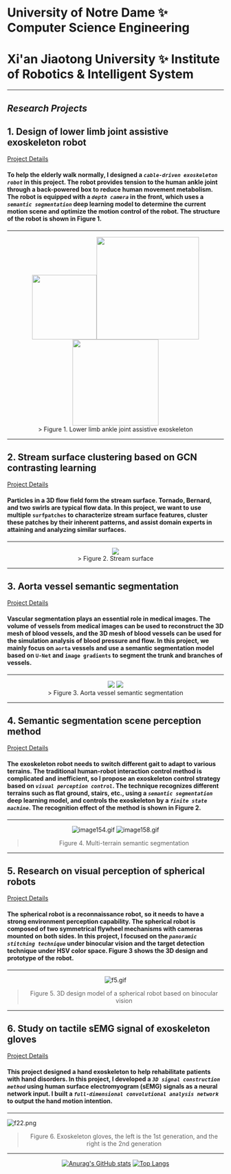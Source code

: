 # University of Notre Dame ✨ Computer Science Engineering
# Xi'an Jiaotong University ✨ Institute of Robotics & Intelligent System
---
## ***Research Projects***
## 1. Design of lower limb joint assistive exoskeleton robot

[Project Details](https://github.com/adlsn/Lower-limb-ankle-lasso-exoskeleton-robot)

#### To help the elderly walk normally, I designed a *`cable-driven exoskeleton robot`* in this project. The robot provides tension to the human ankle joint through a back-powered box to reduce human movement metabolism. The robot is equipped with a *`depth camera`* in the front, which uses a *`semantic segmentation`* deep learning model to determine the current motion scene and optimize the motion control of the robot. The structure of the robot is shown in Figure 1.
---
<div align='center'>
<img src='1.png' width='150'><img src='背面2.png' width='238'><img src='正面1.png' width='200'>
</div> 
<div align='center'>
> Figure 1. Lower limb ankle joint assistive exoskeleton
  </div>

---
## 2. Stream surface clustering based on GCN contrasting learning

[Project Details](https://github.com/adlsn/Surf-Patch)

#### Particles in a 3D flow field form the stream surface. Tornado, Bernard, and two swirls are typical flow data. In this project, we want to use multiple `surfpatches` to characterize stream surface features, cluster these patches by their inherent patterns, and assist domain experts in attaining and analyzing similar surfaces.
---
<div align='center'>
<img src='video.gif'>
</div> 
<div align='center'>
> Figure 2. Stream surface
  </div>

--- 
## 3. Aorta vessel semantic segmentation

[Project Details](https://github.com/adlsn/Aorta_Segmentation)

#### Vascular segmentation plays an essential role in medical images. The volume of vessels from medical images can be used to reconstruct the 3D mesh of blood vessels, and the 3D mesh of blood vessels can be used for the simulation analysis of blood pressure and flow. In this project, we mainly focus on `aorta` vessels and use a semantic segmentation model based on `U-Net` and `image gradients` to segment the trunk and branches of vessels.
---
<div align='center'>
<img src='Picture3.png'>
<img src='Picture2.png'>
</div> 
<div align='center'>
> Figure 3. Aorta vessel semantic segmentation
  </div>

---
## 4. Semantic segmentation scene perception method

[Project Details](https://github.com/adlsn/Visual-perception-control-project-of-Exoskeleton-Robot)

#### The exoskeleton robot needs to switch different gait to adapt to various terrains. The traditional human-robot interaction control method is complicated and inefficient, so I propose an exoskeleton control strategy based on *`visual perception control`*. The technique recognizes different terrains such as flat ground, stairs, etc., using a *`semantic segmentation`* deep learning model, and controls the exoskeleton by a *`finite state machine`*. The recognition effect of the method is shown in Figure 2.
---
<div align='center'>
  
![image154.gif](image154.gif) ![image158.gif](image158.gif)
  
  </div>
<div align='center'>
  
> Figure 4. Multi-terrain semantic segmentation
  </div>
  
---
## 5. Research on visual perception of spherical robots

[Project Details](https://github.com/adlsn/Spherical-robot-machine-vision)

#### The spherical robot is a reconnaissance robot, so it needs to have a strong environment perception capability. The spherical robot is composed of two symmetrical flywheel mechanisms with cameras mounted on both sides. In this project, I focused on the *`panoramic stitching technique`* under binocular vision and the target detection technique under HSV color space. Figure 3 shows the 3D design and prototype of the robot.
---
<div align='center'>
  
![f5.gif](f5.gif)
  
  </div>
<div align='center'>
  
> Figure 5. 3D design model of a spherical robot based on binocular vision
  </div>

---
## 6. Study on tactile sEMG signal of exoskeleton gloves

[Project Details](https://github.com/adlsn/sEMG-processing-software-design)

#### This project designed a hand exoskeleton to help rehabilitate patients with hand disorders. In this project, I developed a *`3D signal construction method`* using human surface electromyogram (sEMG) signals as a neural network input. I built a *`full-dimensional convolutional analysis network`* to output the hand motion intention.

---
![f22.png](f22.png)
<div align='center'>
  
> Figure 6. Exoskeleton gloves, the left is the 1st generation, and the right is the 2nd generation
  </div>
  
---
<div align='center'>
  
[![Anurag's GitHub stats](https://github-readme-stats.vercel.app/api?username=adlsn&theme=radical&count_private=true&hide=stars)](https://github.com/anuraghazra/github-readme-stats)
[![Top Langs](https://github-readme-stats.vercel.app/api/top-langs/?username=adlsn&langs_count=5&hide=C,Assembly&theme=radical)](https://github.com/anuraghazra/github-readme-stats)
  
  </div>

<!--
**adlsn/adlsn** is a ✨ _special_ ✨ repository because its `README.md` (this file) appears on your GitHub profile.

Here are some ideas to get you started:

- 🔭 I’m currently working on ...
- 🌱 I’m currently learning ...
- 👯 I’m looking to collaborate on ...
- 🤔 I’m looking for help with ...
- 💬 Ask me about ...
- 📫 How to reach me: ...
- 😄 Pronouns: ...
- ⚡ Fun fact: ...
-->
